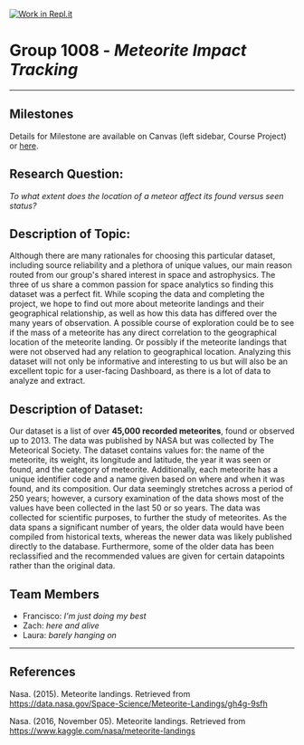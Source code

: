 [![Work in Repl.it](https://classroom.github.com/assets/work-in-replit-14baed9a392b3a25080506f3b7b6d57f295ec2978f6f33ec97e36a161684cbe9.svg)](https://classroom.github.com/online_ide?assignment_repo_id=359300&assignment_repo_type=GroupAssignmentRepo)
# Group 1008 - *Meteorite Impact Tracking*

---

## Milestones

Details for Milestone are available on Canvas (left sidebar, Course Project) or [here](https://firas.moosvi.com/courses/data301/project/milestone01.html).

## Research Question:

*To what extent does the location of a meteor affect its found versus seen status?* 

## Description of Topic:

Although there are many rationales for choosing this particular dataset, including source reliability and a plethora of unique values, our main reason routed from our group's shared interest in space and astrophysics. The three of us share a common passion for space analytics so finding this dataset was a perfect fit. While scoping the data and completing the project, we hope to find out more about meteorite landings and their geographical relationship, as well as how this data has differed over the many years of observation. A possible course of exploration could be to see if the mass of a meteorite has any direct correlation to the geographical location of the meteorite landing. Or possibly if the meteorite landings that were not observed had any relation to geographical location. Analyzing this dataset will not only be informative and interesting to us but will also be an excellent topic for a user-facing Dashboard, as there is a lot of data to analyze and extract.

## Description of Dataset:

Our dataset is a list of over **45,000 recorded meteorites**, found or observed up to 2013. The data was published by NASA but was collected by The Meteorical Society. The dataset contains values for: the name of the meteorite, its weight, its longitude and latitude, the year it was seen or found, and the category of meteorite. Additionally, each meteorite has a unique identifier code and a name given based on where and when it was found, and its composition. Our data seemingly stretches across a period of 250 years; however, a cursory examination of the data shows most of the values have been collected in the last 50 or so years. The data was collected for scientific purposes, to further the study of meteorites. As the data spans a significant number of years, the older data would have been compiled from historical texts, whereas the newer data was likely published directly to the database. Furthermore, some of the older data has been reclassified and the recommended values are given for certain datapoints rather than the original data.

## Team Members

- Francisco: *I'm just doing my best*
- Zach: *here and alive*
- Laura: *barely hanging on*

---

## References

Nasa. (2015). Meteorite landings. Retrieved from  
    https://data.nasa.gov/Space-Science/Meteorite-Landings/gh4g-9sfh

Nasa. (2016, November 05). Meteorite landings. Retrieved from  
    https://www.kaggle.com/nasa/meteorite-landings
  

